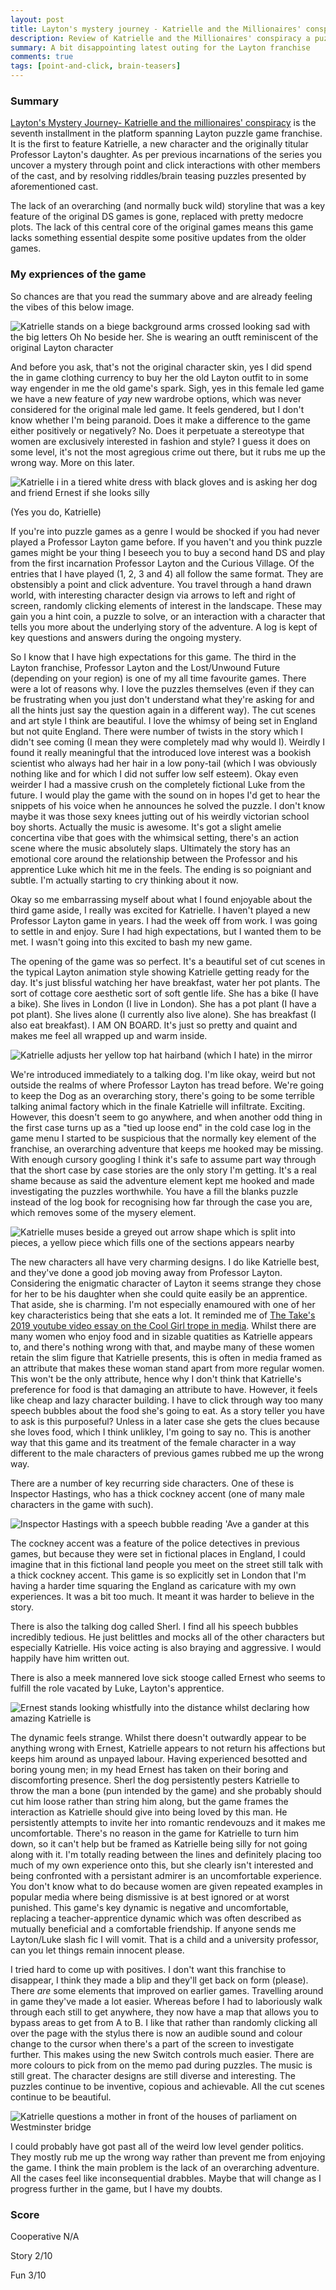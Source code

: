 ```yaml
---
layout: post
title: Layton's mystery journey - Katrielle and the Millionaires' conspiracy
description: Review of Katrielle and the Millionaires' conspiracy a puzzle mystery game
summary: A bit disappointing latest outing for the Layton franchise
comments: true
tags: [point-and-click, brain-teasers]
---
```


### Summary

[Layton's Mystery Journey- Katrielle and the millionaires' conspiracy](https://www.nintendo.com/games/detail/laytons-mystery-journey-katrielle-and-the-millionaires-conspiracy-deluxe-edition-switch/) is the seventh installment in the platform spanning Layton puzzle game franchise. It is the first to feature Katrielle, a new character and the originally titular Professor Layton's daughter. As per previous incarnations of the series you uncover a mystery through point and click interactions with other members of the cast, and by resolving riddles/brain teasing puzzles presented by aforementioned cast. 

The lack of an overarching (and normally buck wild) storyline that was a key feature of the original DS games is gone, replaced with pretty medocre plots. The lack of this central core of the original games means this game lacks something essential despite some positive updates from the older games. 

### My expriences of the game

So chances are that you read the summary above and are already feeling the vibes of this below image. 

![Katrielle stands on a biege background arms crossed looking sad with the big letters Oh No beside her. She is wearing an outft reminiscent of the original Layton character](/assets/Katrielle/ohno.JPG)

And before you ask, that's not the original character skin, yes I did spend the in game clothing currency to buy her the old Layton outfit to in some way engender in me the old game's spark. Sigh, yes in this female led game we have a new feature of _yay_ new wardrobe options, which was never considered for the original male led game. It feels gendered, but I don't know whether I'm being paranoid. Does it make a difference to the game either positively or negatively? No. Does it perpetuate a stereotype that women are exclusively interested in fashion and style? I guess it does on some level, it's not the most agregious crime out there, but it rubs me up the wrong way. More on this later.

![Katrielle i in a tiered white dress with black gloves and is asking her dog and friend Ernest if she looks silly](/assets/Katrielle/silly.JPG)

(Yes you do, Katrielle)

If you're into puzzle games as a genre I would be shocked if you had never played a Professor Layton game before. If you haven't and you think puzzle games might be your thing I beseech you to buy a second hand DS and play from the first incarnation Professor Layton and the Curious Village. Of the entries that I have played (1, 2, 3 and 4) all follow the same format. They are obstensibly a point and click adventure. You travel through a hand drawn world, with interesting character design via arrows to left and right of screen, randomly clicking elements of interest in the landscape. These may gain you a hint coin, a puzzle to solve, or an interaction with a character that tells you more about the underlying story of the adventure. A log is kept of key questions and answers during the ongoing mystery. 

So I know that I have high expectations for this game. The third in the Layton franchise, Professor Layton and the Lost/Unwound Future (depending on your region) is one of my all time favourite games. There were a lot of reasons why. I love the puzzles themselves (even if they can be frustrating when you just don't understand what they're asking for and all the hints just say the question again in a different way). The cut scenes and art style I think are beautiful. I love the whimsy of being set in England but not quite England. There were number of twists in the story which I didn't see coming (I mean they were completely mad why would I). Weirdly I found it really meaningful that the introduced love interest was a bookish scientist who always had her hair in a low pony-tail (which I was obviously nothing like and for which I did not suffer low self esteem). Okay even weirder I had a massive crush on the completely fictional Luke from the future. I would play the game with the sound on in hopes I'd get to hear the snippets of his voice when he announces he solved the puzzle. I don't know maybe it was those sexy knees jutting out of his weirdly victorian school boy shorts. Actually the music is awesome. It's got a slight amelie concertina vibe that goes with the whimsical setting, there's an action scene where the music absolutely slaps. Ultimately the story has an emotional core around the relationship between the Professor and his apprentice Luke which hit me in the feels. The ending is so poigniant and subtle. I'm actually starting to cry thinking about it now. 

Okay so me embarrassing myself about what I found enjoyable about the third game aside, I really was excited for Katrielle. I haven't played a new Professor Layton game in years. I had the week off from work. I was going to settle in and enjoy. Sure I had high expectations, but I wanted them to be met. I wasn't going into this excited to bash my new game.

The opening of the game was so perfect. It's a beautiful set of cut scenes in the typical Layton animation style showing Katrielle getting ready for the day. It's just blissful watching her have breakfast, water her pot plants. The sort of cottage core aesthetic sort of soft gentle life. She has a bike (I have a bike). She lives in London (I live in London). She has a pot plant (I have a pot plant). She lives alone (I currently also live alone). She has breakfast (I also eat breakfast). I AM ON BOARD. It's just so pretty and quaint and makes me feel all wrapped up and warm inside. 

![Katrielle adjusts her yellow top hat hairband (which I hate) in the mirror](/assets/Katrielle/opening.JPG)

We're introduced immediately to a talking dog. I'm like okay, weird but not outside the realms of where Professor Layton has tread before. We're going to keep the Dog as an overarching story, there's going to be some terrible talking animal factory which in the finale Katrielle will infiltrate. Exciting. However, this doesn't seem to go anywhere, and when another odd thing in the first case turns up as a "tied up loose end" in the cold case log in the game menu I started to be suspicious that the normally key element of the franchise, an overarching adventure that keeps me hooked may be missing. With enough cursory googling I think it's safe to assume part way through that the short case by case stories are the only story I'm getting. It's a real shame because as said the adventure element kept me hooked and made investigating the puzzles worthwhile. You have a fill the blanks puzzle instead of the log book for recognising how far through the case you are, which removes some of the mysery element.

![Katrielle muses beside a greyed out arrow shape which is split into pieces, a yellow piece which fills one of the sections appears nearby](/assets/Katrielle/case.JPG)

The new characters all have very charming designs. I do like Katrielle best, and they've done a good job moving away from Professor Layton. Considering the enigmatic character of Layton it seems strange they chose for her to be his daughter when she could quite easily be an apprentice. That aside, she is charming. I'm not especially enamoured with one of her key characteristics being that she eats a lot. It reminded me of [The Take's 2019 youtube video essay on the Cool Girl trope in media](https://www.youtube.com/watch?v=bEKNFX7LWRk). Whilst there are many women who enjoy food and in sizable quatities as Katrielle appears to, and there's nothing wrong with that, and maybe many of these women retain the slim figure that Katrielle presents, this is often in media framed as an attribute that makes these woman stand apart from more regular women. This won't be the only attribute, hence why I don't think that Katrielle's preference for food is that damaging an attribute to have. However, it feels like cheap and lazy character building. I have to click through way too many speech bubbles about the food she's going to eat. As a story teller you have to ask is this purposeful? Unless in a later case she gets the clues because she loves food, which I think unlikley, I'm going to say no. This is another way that this game and its treatment of the female character in a way different to the male characters of previous games rubbed me up the wrong way. 

There are a number of key recurring side characters. One of these is Inspector Hastings, who has a thick cockney accent (one of many male characters in the game with such).

![Inspector Hastings with a speech bubble reading 'Ave a gander at this](/assets/Katrielle/hastings.JPG)

The cockney accent was a feature of the police detectives in previous games, but because they were set in fictional places in England, I could imagine that in this fictional land people you meet on the street still talk with a thick cockney accent. This game is so explicitly set in London that I'm having a harder time squaring the England as caricature with my own experiences. It was a bit too much. It meant it was harder to believe in the story. 

There is also the talking dog called Sherl. I find all his speech bubbles incredibly tedious. He just belittles and mocks all of the other characters but especially Katrielle. His voice acting is also braying and aggressive. I would happily have him written out. 

There is also a meek mannered love sick stooge called Ernest who seems to fulfill the role vacated by Luke, Layton's apprentice.

![Ernest stands looking whistfully into the distance whilst declaring how amazing Katrielle is](/assets/Katrielle/lovesick.JPG)

The dynamic feels strange. Whilst there doesn't outwardly appear to be anything wrong with Ernest, Katrielle appears to not return his affections but keeps him around as unpayed labour. Having experienced besotted and boring young men; in my head Ernest has taken on their boring and discomforting presence. Sherl the dog persistently pesters Katrielle to throw the man a bone (pun intended by the game) and she probably should cut him loose rather than string him along, but the game frames the interaction as Katrielle should give into being loved by this man. He persistently attempts to invite her into romantic rendevouzs and it makes me uncomfortable. There's no reason in the game for Katrielle to turn him down, so it can't help but be framed as Katrielle being silly for not going along with it. I'm totally reading between the lines and definitely placing too much of my own experience onto this, but she clearly isn't interested and being confronted with a persistant admirer is an uncomfortable experience. You don't know what to do because women are given repeated examples in popular media where being dismissive is at best ignored or at worst punished. This game's key dynamic is negative and uncomfortable, replacing a teacher-apprentice dynamic which was often described as mutually beneficial and a comfortable friendship. If anyone sends me Layton/Luke slash fic I will vomit. That is a child and a university professor, can you let things remain innocent please. 

I tried hard to come up with positives. I don't want this franchise to disappear, I think they made a blip and they'll get back on form (please). There _are_ some elements that improved on earlier games. Travelling around in game they've made a lot easier. Whereas before I had to laboriously walk through each still to get anywhere, they now have a map that allows you to bypass areas to get from A to B. I like that rather than randomly clicking all over the page with the stylus there is now an audible sound and colour change to the cursor when there's a part of the screen to investigate further. This makes using the new Switch controls much easier. There are more colours to pick from on the memo pad during puzzles. The music is still great. The character designs are still diverse and interesting. The puzzles continue to be inventive, copious and achievable. All the cut scenes continue to be beautiful. 

![Katrielle questions a mother in front of the houses of parliament on Westminster bridge](/assets/Katrielle/london.JPG)

I could probably have got past all of the weird low level gender politics. They mostly rub me up the wrong way rather than prevent me from enjoying the game. I think the main problem is the lack of an overarching adventure. All the cases feel like inconsequential drabbles. Maybe that will change as I progress further in the game, but I have my doubts. 

### Score

Cooperative N/A

Story 2/10

Fun 3/10